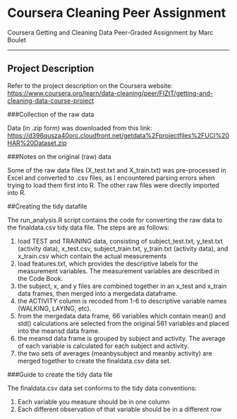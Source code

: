 # Coursera Cleaning Peer Assignment
Coursera Getting and Cleaning Data Peer-Graded Assignment by Marc Boulet

---

## Project Description
Refer to the project description on the Coursera website: https://www.coursera.org/learn/data-cleaning/peer/FIZtT/getting-and-cleaning-data-course-project

###Collection of the raw data

Data (in .zip form) was downloaded from this link: https://d396qusza40orc.cloudfront.net/getdata%2Fprojectfiles%2FUCI%20HAR%20Dataset.zip

###Notes on the original (raw) data

Some of the raw data files (X_test.txt and X_train.txt) was pre-processed in Excel and converted to .csv files, as I encountered parsing errors when trying to load them first into R. The other raw files were directly imported into R.

##Creating the tidy datafile

The run_analysis.R script contains the code for converting the raw data to the finaldata.csv tidy data file.
The steps are as follows:

1) load TEST and TRAINING data, consisting of subject_test.txt, y_test.txt (activity data), x_test.csv, subject_train.txt, y_train.txt (activity data), and x_train.csv which contain the actual measurements
2) load features.txt, which provides the descriptive labels for the measurement variables. The measurement variables are described in the Code Book.
3) the subject, x, and y files are combined together in an x_test and x_train data frames, then merged into a mergedata dataframe.
4) the ACTIVITY column is recoded from 1-6 to descriptive variable names (WALKING, LAYING, etc).
5) from the mergedata data frame, 66 variables which contain mean() and std() calculations are selected from the original 561 variables and placed into the meansd data frame.
6) the meansd data frame is grouped by subject and activity. The average of each variable is calculated for each subject and activity.
7) the two sets of averages (meanbysubject and meanby activity) are merged together to create the finaldata.csv data set.

###Guide to create the tidy data file

The finaldata.csv data set conforms to the tidy data conventions:
1) Each variable you measure should be in one column
2) Each different observation of that variable should be in a different row

